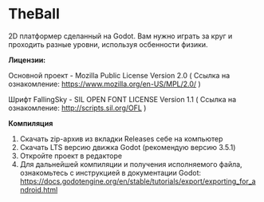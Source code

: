 # TheBall
2D платформер сделанный на Godot. Вам нужно играть за круг и проходить разные уровни, используя осбенности физики.

<b>Лицензии:</b>

Основной проект - Mozilla Public License
Version 2.0 ( Ссылка на ознакомление: https://www.mozilla.org/en-US/MPL/2.0/ )

Шрифт FallingSky - SIL OPEN FONT LICENSE Version 1.1 ( Ссылка на ознакомление: http://scripts.sil.org/OFL )

<b>Компиляция</b>

1) Скачать zip-архив из вкладки Releases себе на компьютер
2) Скачать LTS версию движка Godot (рекомендую версию 3.5.1)
3) Откройте проект в редакторе
4) Для дальнейшей компиляции и получения исполняемого файла, ознакомьтесь с инструкцией в документации Godot: https://docs.godotengine.org/en/stable/tutorials/export/exporting_for_android.html
